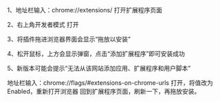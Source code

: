 1、地址栏输入：chrome://extensions/ 打开扩展程序页面

2、右上角开发者模式 打开

3、将插件拖进浏览器界面会显示“拖放以安装”

4、松开鼠标，上方会显示弹窗，点击“添加扩展程序”即可安装成功

5、新版本可能会提示“无法从该网站添加应用、扩展程序和用户脚本”

地址栏输入：chrome://flags/#extensions-on-chrome-urls 打开，将值改为 Enabled，重新打开浏览器
回到扩展程序页面，刷新一下，再拖放安装。